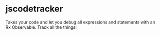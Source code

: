 # jscodetracker
Takes your code and let you debug all expressions and statements with an Rx Observable. Track all the things!
